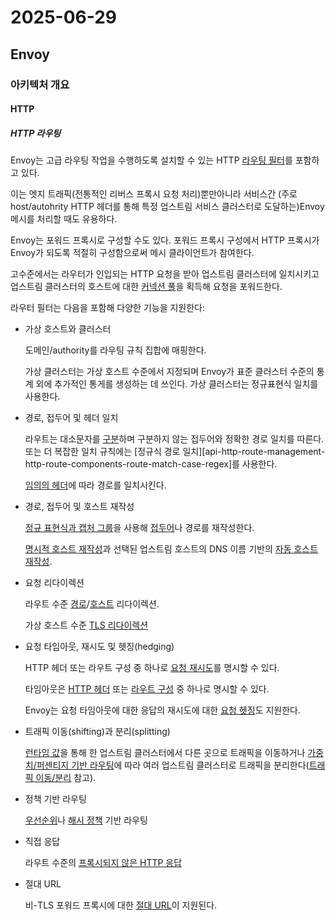 # 2025-06-29

## Envoy

### 아키텍처 개요

#### HTTP

##### HTTP 라우팅

Envoy는 고급 라우팅 작업을 수행하도록 설치할 수 있는 HTTP [라우팅 필터][config-http-http-filters-router]를 포함하고 있다.

이는 엣지 트래픽(전통적인 리버스 프록시 요청 처리)뿐만아니라 서비스간 (주로 host/autohrity HTTP 헤더를 통해 특정 업스트림 서비스 클러스터로 도달하는)Envoy 메시를 처리할 때도 유용하다.

Envoy는 포워드 프록시로 구성할 수도 있다. 포워드 프록시 구성에서 HTTP 프록시가 Envoy가 되도록 적절히 구성함으로써 메시 클라이언트가 참여한다.

고수준에서는 라우터가 인입되는 HTTP 요청을 받아 업스트림 클러스터에 일치시키고 업스트림 클러스터의 호스트에 대한 [커넥션 풀][arch-upstream-clusters-connection-pooling]을 획득해 요청을 포워드한다.

라우터 필터는 다음을 포함해 다양한 기능을 지원한다:

* 가상 호스트와 클러스터

  도메인/authority를 라우팅 규칙 집합에 매핑한다.

  가상 클러스터는 가상 호스트 수준에서 지정되며 Envoy가 표준 클러스터 수준의 통계 외에 추가적인 통게를 생성하는 데 쓰인다. 가상 클러스터는 정규표현식 일치를 사용한다.

* 경로, 접두어 및 헤더 일치

  라우트는 대소문자를 [구분][api-http-route-management-http-route-components-route-match-case-sensitive]하며 구분하지 않는 접두어와 정확한 경로 일치를 따른다. 또는 더 복잡한 일치 규칙에는 [정규식 경로 일치][api-http-route-management-http-route-components-route-match-case-regex]를 사용한다.

  [임의의 헤더][api-http-route-management-http-route-components-header-matcher]에 따라 경로를 일치시킨다.

* 경로, 접두어 및 호스트 재작성

  [정규 표현식과 캡처 그룹][api-http-route-management-http-route-components-route-action-regex-rewrite]을 사용해 [접두어][api-http-route-management-http-route-components-redirect-action-prefix-rewrite]나 경로를 재작성한다.

  [명시적 호스트 재작성][api-extensions-filters-aws-request-signing-host-rewrite]과 선택된 업스트림 호스트의 DNS 이름 기반의 [자동 호스트 재작성][api-http-route-management-http-route-components-route-action-auto-host-rewrite].

* 요청 리다이렉션

  라우트 수준 [경로][api-http-route-management-http-route-components-redirect-action-path-redirect]/[호스트][api-http-route-management-http-route-components-redirect-action-host-redirect] 리다이렉션.

  가상 호스트 수준 [TLS 리다이렉션][api-http-route-management-http-route-components-virtual-host-require-tls]

* 요청 타임아웃, 재시도 및 헷징(hedging)

  HTTP 헤더 또는 라우트 구성 중 하나로 [요청 재시도][arch-http-http-routing-retry-semantics]를 명시할 수 있다.

  타임아웃은 [HTTP 헤더][http-http-filters-router-http-headers] 또는 [라우트 구성][api-http-route-management-http-route-components-route-action-timeout] 중 하나로 명시할 수 있다.

  Envoy는 요청 타임아웃에 대한 응답의 재시도에 대한 [요청 헷징][arch-http-http-routing-request-hedging]도 지원한다.

* 트래픽 이동(shifting)과 분리(splitting)

  [런타임 값][api-http-route-management-http-route-components-route-match-runtime-fraction]을 통해 한 업스트림 클러스터에서 다른 곳으로 트래픽을 이동하거나 [가중치/퍼센티지 기반 라우팅][api-http-route-management-http-route-components-route-action-weighted-clusters]에 따라 여러 업스트림 클러스터로 트래픽을 분리한다([트래픽 이동/분리][config-http-http-connection-manager-traffic-shifting-splitting] 참고).

* 정책 기반 라우팅

  [우선순위][arch-http-http-routing-priority-routing]나 [해시 정책][api-http-route-management-http-route-components-route-action-hash-policy] 기반 라우팅

* 직접 응답

  라우트 수준의 [프록시되지 않은 HTTP 응답][arch-http-http-routing-direct-responses]

* 절대 URL

  비-TLS 포워드 프록시에 대한 [절대 URL][api-extensions-filters-http-connection-manager-http-protocol-options]이 지원된다.

[config-http-http-filters-router]: https://www.envoyproxy.io/docs/envoy/latest/configuration/http/http_filters/router_filter#config-http-filters-router
[arch-upstream-clusters-connection-pooling]: https://www.envoyproxy.io/docs/envoy/latest/intro/arch_overview/upstream/connection_pooling#arch-overview-conn-pool
[api-http-route-management-http-route-components-route-match-case-sensitive]: https://www.envoyproxy.io/docs/envoy/latest/api-v3/config/route/v3/route_components.proto#envoy-v3-api-field-config-route-v3-routematch-case-sensitive
[api-http-route-management-http-route-components-route-match-safe-regex]: https://www.envoyproxy.io/docs/envoy/latest/api-v3/config/route/v3/route_components.proto#envoy-v3-api-field-config-route-v3-routematch-safe-regex
[api-http-route-management-http-route-components-header-matcher]: https://www.envoyproxy.io/docs/envoy/latest/api-v3/config/route/v3/route_components.proto#envoy-v3-api-msg-config-route-v3-headermatcher
[api-http-route-management-http-route-components-route-action-regex-rewrite]: https://www.envoyproxy.io/docs/envoy/latest/api-v3/config/route/v3/route_components.proto#envoy-v3-api-field-config-route-v3-routeaction-regex-rewrite
[api-http-route-management-http-route-components-redirect-action-prefix-rewrite]: https://www.envoyproxy.io/docs/envoy/latest/api-v3/config/route/v3/route_components.proto#envoy-v3-api-field-config-route-v3-redirectaction-prefix-rewrite
[api-extensions-filters-aws-request-signing-host-rewrite]: https://www.envoyproxy.io/docs/envoy/latest/api-v3/extensions/filters/http/aws_request_signing/v3/aws_request_signing.proto#envoy-v3-api-field-extensions-filters-http-aws-request-signing-v3-awsrequestsigning-host-rewrite
[api-http-route-management-http-route-components-route-action-auto-host-rewrite]: https://www.envoyproxy.io/docs/envoy/latest/api-v3/config/route/v3/route_components.proto#envoy-v3-api-field-config-route-v3-routeaction-auto-host-rewrite
[api-http-route-management-http-route-components-redirect-action-path-redirect]: https://www.envoyproxy.io/docs/envoy/latest/api-v3/config/route/v3/route_components.proto#envoy-v3-api-field-config-route-v3-redirectaction-path-redirect
[api-http-route-management-http-route-components-redirect-action-host-redirect]: https://www.envoyproxy.io/docs/envoy/latest/api-v3/config/route/v3/route_components.proto#envoy-v3-api-field-config-route-v3-redirectaction-host-redirect
[api-http-route-management-http-route-components-virtual-host-require-tls]: https://www.envoyproxy.io/docs/envoy/latest/api-v3/config/route/v3/route_components.proto#envoy-v3-api-field-config-route-v3-virtualhost-require-tls
[arch-http-http-routing-retry-semantics]: https://www.envoyproxy.io/docs/envoy/latest/intro/arch_overview/http/http_routing#arch-overview-http-routing-retry
[http-http-filters-router-http-headers]: https://www.envoyproxy.io/docs/envoy/latest/configuration/http/http_filters/router_filter#config-http-filters-router-headers-consumed
[api-http-route-management-http-route-components-route-action-timeout]: https://www.envoyproxy.io/docs/envoy/latest/api-v3/config/route/v3/route_components.proto#envoy-v3-api-field-config-route-v3-routeaction-timeout
[arch-http-http-routing-request-hedging]: https://www.envoyproxy.io/docs/envoy/latest/intro/arch_overview/http/http_routing#arch-overview-http-routing-hedging
[api-http-route-management-http-route-components-route-match-runtime-fraction]: https://www.envoyproxy.io/docs/envoy/latest/api-v3/config/route/v3/route_components.proto#envoy-v3-api-field-config-route-v3-routematch-runtime-fraction
[api-http-route-management-http-route-components-route-action-weighted-clusters]: https://www.envoyproxy.io/docs/envoy/latest/api-v3/config/route/v3/route_components.proto#envoy-v3-api-field-config-route-v3-routeaction-weighted-clusters
[config-http-http-connection-manager-traffic-shifting-splitting]: https://www.envoyproxy.io/docs/envoy/latest/configuration/http/http_conn_man/traffic_splitting#config-http-conn-man-route-table-traffic-splitting
[arch-http-http-routing-priority-routing]: https://www.envoyproxy.io/docs/envoy/latest/intro/arch_overview/http/http_routing#arch-overview-http-routing-priority
[api-http-route-management-http-route-components-route-action-hash-policy]: https://www.envoyproxy.io/docs/envoy/latest/api-v3/config/route/v3/route_components.proto#envoy-v3-api-field-config-route-v3-routeaction-hash-policy
[arch-http-http-routing-direct-responses]: https://www.envoyproxy.io/docs/envoy/latest/intro/arch_overview/http/http_routing#arch-overview-http-routing-direct-response
[api-extensions-filters-http-connection-manager-http-protocol-options]: https://www.envoyproxy.io/docs/envoy/latest/api-v3/extensions/filters/network/http_connection_manager/v3/http_connection_manager.proto#envoy-v3-api-field-extensions-filters-network-http-connection-manager-v3-httpconnectionmanager-http-protocol-options
